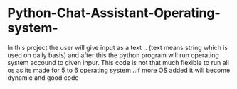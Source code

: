 # Python-Chat-Assistant-Operating-system-
In this project the user will give input as a text .. (text means string which is used on daily basis) and after this the python program will run operating system accound to given inpur. This code is not that much flexible to run all os as its made for 5 to 6 operating system ..if more OS added it will become dynamic and good code

